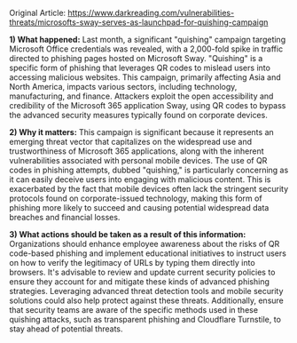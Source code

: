 Original Article: https://www.darkreading.com/vulnerabilities-threats/microsofts-sway-serves-as-launchpad-for-quishing-campaign

**1) What happened:**
Last month, a significant "quishing" campaign targeting Microsoft Office credentials was revealed, with a 2,000-fold spike in traffic directed to phishing pages hosted on Microsoft Sway. "Quishing" is a specific form of phishing that leverages QR codes to mislead users into accessing malicious websites. This campaign, primarily affecting Asia and North America, impacts various sectors, including technology, manufacturing, and finance. Attackers exploit the open accessibility and credibility of the Microsoft 365 application Sway, using QR codes to bypass the advanced security measures typically found on corporate devices.

**2) Why it matters:**
This campaign is significant because it represents an emerging threat vector that capitalizes on the widespread use and trustworthiness of Microsoft 365 applications, along with the inherent vulnerabilities associated with personal mobile devices. The use of QR codes in phishing attempts, dubbed "quishing," is particularly concerning as it can easily deceive users into engaging with malicious content. This is exacerbated by the fact that mobile devices often lack the stringent security protocols found on corporate-issued technology, making this form of phishing more likely to succeed and causing potential widespread data breaches and financial losses.

**3) What actions should be taken as a result of this information:**
Organizations should enhance employee awareness about the risks of QR code-based phishing and implement educational initiatives to instruct users on how to verify the legitimacy of URLs by typing them directly into browsers. It's advisable to review and update current security policies to ensure they account for and mitigate these kinds of advanced phishing strategies. Leveraging advanced threat detection tools and mobile security solutions could also help protect against these threats. Additionally, ensure that security teams are aware of the specific methods used in these quishing attacks, such as transparent phishing and Cloudflare Turnstile, to stay ahead of potential threats.